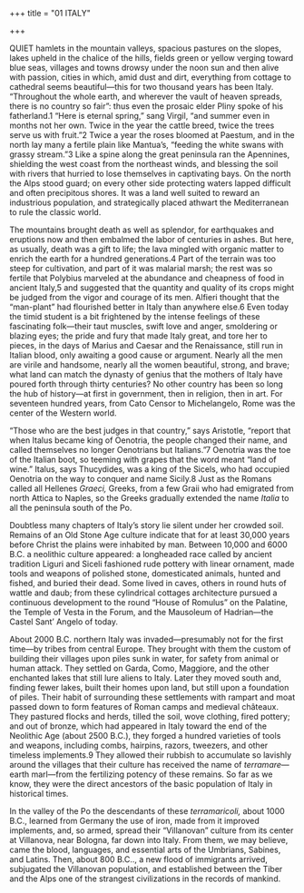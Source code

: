 +++
title = "01 ITALY"

+++

QUIET hamlets in the mountain valleys, spacious pastures on the slopes, lakes upheld in the chalice of the hills, fields green or yellow verging toward blue seas, villages and towns drowsy under the noon sun and then alive with passion, cities in which, amid dust and dirt, everything from cottage to cathedral seems beautiful—this for two thousand years has been Italy. “Throughout the whole earth, and wherever the vault of heaven spreads, there is no country so fair”: thus even the prosaic elder Pliny spoke of his fatherland.1 “Here is eternal spring,” sang Virgil, “and summer even in months not her own. Twice in the year the cattle breed, twice the trees serve us with fruit.”2 Twice a year the roses bloomed at Paestum, and in the north lay many a fertile plain like Mantua’s, “feeding the white swans with grassy stream.”3 Like a spine along the great peninsula ran the Apennines, shielding the west coast from the northeast winds, and blessing the soil with rivers that hurried to lose themselves in captivating bays. On the north the Alps stood guard; on every other side protecting waters lapped difficult and often precipitous shores. It was a land well suited to reward an industrious population, and strategically placed athwart the Mediterranean to rule the classic world.

The mountains brought death as well as splendor, for earthquakes and eruptions now and then embalmed the labor of centuries in ashes. But here, as usually, death was a gift to life; the lava mingled with organic matter to enrich the earth for a hundred generations.4 Part of the terrain was too steep for cultivation, and part of it was malarial marsh; the rest was so fertile that Polybius marveled at the abundance and cheapness of food in ancient Italy,5 and suggested that the quantity and quality of its crops might be judged from the vigor and courage of its men. Alfieri thought that the “man-plant” had flourished better in Italy than anywhere else.6 Even today the timid student is a bit frightened by the intense feelings of these fascinating folk—their taut muscles, swift love and anger, smoldering or blazing eyes; the pride and fury that made Italy great, and tore her to pieces, in the days of Marius and Caesar and the Renaissance, still run in Italian blood, only awaiting a good cause or argument. Nearly all the men are virile and handsome, nearly all the women beautiful, strong, and brave; what land can match the dynasty of genius that the mothers of Italy have poured forth through thirty centuries? No other country has been so long the hub of history—at first in government, then in religion, then in art. For seventeen hundred years, from Cato Censor to Michelangelo, Rome was the center of the Western world.

“Those who are the best judges in that country,” says Aristotle, “report that when Italus became king of Oenotria, the people changed their name, and called themselves no longer Oenotrians but Italians.”7 Oenotria was the toe of the Italian boot, so teeming with grapes that the word meant “land of wine.” Italus, says Thucydides, was a king of the Sicels, who had occupied Oenotria on the way to conquer and name Sicily.8 Just as the Romans called all Hellenes *Graeci,* Greeks, from a few Graii who had emigrated from north Attica to Naples, so the Greeks gradually extended the name *Italia* to all the peninsula south of the Po.

Doubtless many chapters of Italy’s story lie silent under her crowded soil. Remains of an Old Stone Age culture indicate that for at least 30,000 years before Christ the plains were inhabited by man. Between 10,000 and 6000 B.C. a neolithic culture appeared: a longheaded race called by ancient tradition Liguri and Siceli fashioned rude pottery with linear ornament, made tools and weapons of polished stone, domesticated animals, hunted and fished, and buried their dead. Some lived in caves, others in round huts of wattle and daub; from these cylindrical cottages architecture pursued a continuous development to the round “House of Romulus” on the Palatine, the Temple of Vesta in the Forum, and the Mausoleum of Hadrian—the Castel Sant’ Angelo of today.

About 2000 B.C. northern Italy was invaded—presumably not for the first time—by tribes from central Europe. They brought with them the custom of building their villages upon piles sunk in water, for safety from animal or human attack. They settled on Garda, Como, Maggiore, and the other enchanted lakes that still lure aliens to Italy. Later they moved south and, finding fewer lakes, built their homes upon land, but still upon a foundation of piles. Their habit of surrounding these settlements with rampart and moat passed down to form features of Roman camps and medieval châteaux. They pastured flocks and herds, tilled the soil, wove clothing, fired pottery; and out of bronze, which had appeared in Italy toward the end of the Neolithic Age \(about 2500 B.C.\), they forged a hundred varieties of tools and weapons, including combs, hairpins, razors, tweezers, and other timeless implements.9 They allowed their rubbish to accumulate so lavishly around the villages that their culture has received the name of *terramare*—earth marl—from the fertilizing potency of these remains. So far as we know, they were the direct ancestors of the basic population of Italy in historical times.

In the valley of the Po the descendants of these *terramaricoli,* about 1000 B.C., learned from Germany the use of iron, made from it improved implements, and, so armed, spread their “Villanovan” culture from its center at Villanova, near Bologna, far down into Italy. From them, we may believe, came the blood, languages, and essential arts of the Umbrians, Sabines, and Latins. Then, about 800 B.C.., a new flood of immigrants arrived, subjugated the Villanovan population, and established between the Tiber and the Alps one of the strangest civilizations in the records of mankind.


